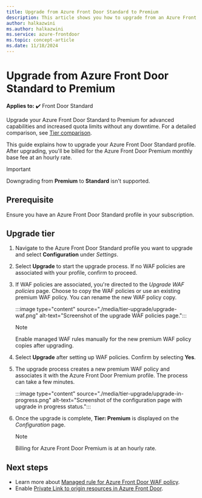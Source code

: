 ```yaml
---
title: Upgrade from Azure Front Door Standard to Premium
description: This article shows you how to upgrade from an Azure Front Door Standard to an Azure Front Door Premium profile.
author: halkazwini
ms.author: halkazwini
ms.service: azure-frontdoor
ms.topic: concept-article
ms.date: 11/18/2024
---
```


# Upgrade from Azure Front Door Standard to Premium

**Applies to:** :heavy_check_mark: Front Door Standard

Upgrade your Azure Front Door Standard to Premium for advanced capabilities and increased quota limits without any downtime. For a detailed comparison, see [Tier comparison](standard-premium/tier-comparison.md).

This guide explains how to upgrade your Azure Front Door Standard profile. After upgrading, you'll be billed for the Azure Front Door Premium monthly base fee at an hourly rate.

> [!IMPORTANT]
> Downgrading from **Premium** to **Standard** isn't supported.

## Prerequisite

Ensure you have an Azure Front Door Standard profile in your subscription.

## Upgrade tier

1. Navigate to the Azure Front Door Standard profile you want to upgrade and select **Configuration** under *Settings*.

2. Select **Upgrade** to start the upgrade process. If no WAF policies are associated with your profile, confirm to proceed.

3. If WAF policies are associated, you're directed to the *Upgrade WAF policies* page. Choose to copy the WAF policies or use an existing premium WAF policy. You can rename the new WAF policy copy.

    :::image type="content" source="./media/tier-upgrade/upgrade-waf.png" alt-text="Screenshot of the upgrade WAF policies page.":::

    > [!NOTE]
    > Enable managed WAF rules manually for the new premium WAF policy copies after upgrading.

4. Select **Upgrade** after setting up WAF policies. Confirm by selecting **Yes**.

5. The upgrade process creates a new premium WAF policy and associates it with the Azure Front Door Premium profile. The process can take a few minutes.

    :::image type="content" source="./media/tier-upgrade/upgrade-in-progress.png" alt-text="Screenshot of the configuration page with upgrade in progress status.":::

6. Once the upgrade is complete, **Tier: Premium** is displayed on the *Configuration* page.

    > [!NOTE]
    > Billing for Azure Front Door Premium is at an hourly rate.

## Next steps

* Learn more about [Managed rule for Azure Front Door WAF policy](../web-application-firewall/afds/waf-front-door-drs.md).
* Enable [Private Link to origin resources in Azure Front Door](private-link.md).

